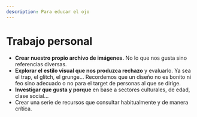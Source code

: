 ```yaml
---
description: Para educar el ojo
---
```


# Trabajo personal

* **Crear nuestro propio archivo de imágenes.** No lo que nos gusta sino referencias diversas.
* **Explorar el estilo visual que nos produzca rechazo** y evaluarlo. Ya sea el trap, el glitch, el grunge… Recordemos que un diseño no es bonito ni feo sino adecuado o no para el target de personas al que se dirige.
* **Investigar que gusta y porque** en base a sectores culturales, de edad, clase social…
* Crear una serie de recursos que consultar habitualmente y de manera crítica.

